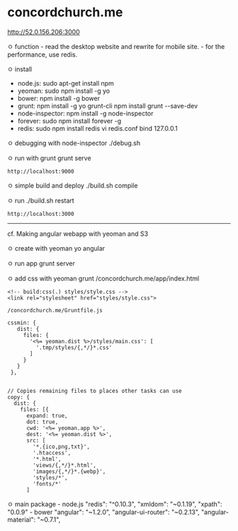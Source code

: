 concordchurch.me
===========

http://52.0.156.206:3000

ㅇ function
	- read the desktop website and rewrite for mobile site.
	- for the performance, use redis.
	
ㅇ install 
- node.js:
	sudo apt-get install npm
- yeoman:
	sudo npm install -g yo
- bower:
	npm install -g bower
- grunt:
	npm install -g yo grunt-cli
	npm install grunt --save-dev
- node-inspector:
	npm install -g node-inspector
- forever: 
	sudo npm install forever -g
- redis: 
	sudo npm install redis
	vi redis.conf
		bind 127.0.0.1

ㅇ debugging with node-inspector
	./debug.sh

ㅇ run with grunt
	grunt serve
	
	http://localhost:9000

ㅇ simple build and deploy
	./build.sh compile

ㅇ run
	./build.sh restart

	http://localhost:3000

--------------------------------------------------

cf. Making angular webapp with yeoman and S3

ㅇ create with yeoman
	yo angular

ㅇ run app
	grunt server

ㅇ add css with yeoman grunt
	/concordchurch.me/app/index.html

    <!-- build:css(.) styles/style.css -->
    <link rel="stylesheet" href="styles/style.css">

	/concordchurch.me/Gruntfile.js

    cssmin: {
       dist: {
         files: {
           '<%= yeoman.dist %>/styles/main.css': [
             '.tmp/styles/{,*/}*.css'
           ]
         }
       }
     },


    // Copies remaining files to places other tasks can use
    copy: {
      dist: {
        files: [{
          expand: true,
          dot: true,
          cwd: '<%= yeoman.app %>',
          dest: '<%= yeoman.dist %>',
          src: [
            '*.{ico,png,txt}',
            '.htaccess',
            '*.html',
            'views/{,*/}*.html',
            'images/{,*/}*.{webp}',
            'styles/*',
            'fonts/*'
          ]

ㅇ main package
	- node.js 
    "redis": "^0.10.3",
    "xmldom": "~0.1.19",
    "xpath": "0.0.9"
	- bower
    "angular": "~1.2.0",
    "angular-ui-router": "~0.2.13",
    "angular-material": "~0.7.1",


